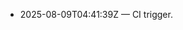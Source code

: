 <!-- status: stub; target: 150+ words -->
<!-- status: stub; target: 150+ words -->

- 2025-08-09T04:41:39Z — CI trigger.



